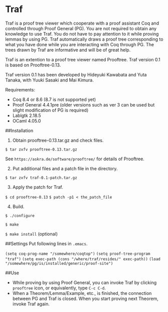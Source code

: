 # Traf

Traf is a proof tree viewer which cooperate with a proof assistant Coq and controlled through Proof General (PG). You are not required to obtain any knowledge to use Traf. You do not have to pay attention to it while proving lemmas by using PG. Traf automatically draws a proof tree corresponding to what you have done while you are interacting with Coq through PG. The trees drawn by Traf are informative and will be of great help.

Traf is an extention to a proof tree viewer named Prooftree. Traf version 0.1 is based on Prooftree-0.13.

Traf version 0.1 has been developed by Hideyuki Kawabata and Yuta Tanaka, with Yuuki Sasaki and Mai Kimura.


Requirements:

- Coq 8.4 or 8.6 (8.7 is not supported yet)
- Proof General 4.4.1pre (older versions such as ver 3 can be used but slight modification of PG is required)
- Lablgtk 2.18.5
- OCaml 4.05.0

##Installation

1. Obtain prooftree-0.13.tar.gz and check files. 

 `$ tar zxfv prooftree-0.13.tar.gz`
 
 See `https://askra.de/software/prooftree/` for details of Prooftree.

2. Put additional files and a patch file in the directory.

 `$ tar zxfv traf-0.1-patch.tar.gz`

3. Apply the patch for Traf.
  
  `$ cd prooftree-0.13`
  `$ patch -p1 < the_patch_file`

4. Build.

  `$ ./configure`

  `$ make`
  
  `$ make install` (optional)

 
##Settings
 Put following lines in `.emacs`.

  `(setq coq-prog-name "/somewhere/coqtop")`
  `(setq proof-tree-program "traf")`
  `(setq exec-path (cons "/where/traf/resides/" exec-path))`
  `(load "/somewhere/pg/is/installed/generic/proof-site")`

##Use
- While proving by using Proof General, you can invoke Traf by clicking `prooftree` icon, or equivalently, type `C-c C-d`.
- When a Theorem/Lemma/Example, etc., is finished, the connection between PG and Traf is closed. When you start proving next Theorem, invoke Traf again.